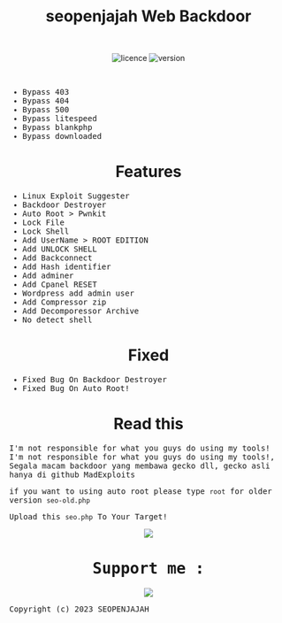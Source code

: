 
<div align="center"><h1>seopenjajah Web Backdoor</h1></div>
<br>

<div align="center">

![licence](https://img.shields.io/badge/LICENE-GPL2.0-ebcb8b?style=flat-square)
![version](https://img.shields.io/badge/VERSION-1.0.2-a3be8c?style=flat-square)

 </div>
<br>

<samp>

* Bypass 403
* Bypass 404
* Bypass 500
* Bypass litespeed
* Bypass blankphp
* Bypass downloaded

</samp>

<div align="center"><h1>Features</h1></div>

<samp>

* Linux Exploit Suggester
* Backdoor Destroyer
* Auto Root > Pwnkit 
* Lock File
* Lock Shell
* Add UserName > ROOT EDITION
* Add UNLOCK SHELL
* Add Backconnect
* Add Hash identifier
* Add adminer
* Add Cpanel RESET
* Wordpress add admin user
* Add Compressor zip
* Add Decomporessor Archive
* No detect shell


</samp>

<div align="center"><h1>Fixed</h1></div>

<samp>

* Fixed Bug On Backdoor Destroyer
* Fixed Bug On Auto Root!

</samp>

<div align="center"><h1>Read this</h1></div>

<samp>

I'm not responsible for what you guys do using my tools!
I'm not responsible for what you guys do using my tools!, Segala macam backdoor yang membawa gecko dll, gecko asli hanya di github MadExploits

if you want to using auto root please type `root` for older version `seo-old.php`

Upload this `seo.php` To Your Target!


<div align="center">
<img src="https://i.postimg.cc/28H5T286/Penjajahshell.png">  
</div>


<div align="center">
<h1> Support me : </h1>
<a href="https://podcanvas.com"><img src="https://i.imgur.com/TYYiRJM.png" /></a>
</div>


Copyright (c) 2023 SEOPENJAJAH
</samp>
